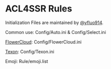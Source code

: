 # ACL4SSR Rules

Initialization Files are maintained by [@yfluo914](https://github.com/yfluo914).

Common use: Config/Auto.ini & Config/Select.ini

[FlowerCloud](https://flower.yt/aff.php?aff=677): Config/FlowerCloud.ini

[Texon](https://texon.io/portal/aff.php?aff=238): Config/Texon.ini

Emoji: Rule/emoji.list